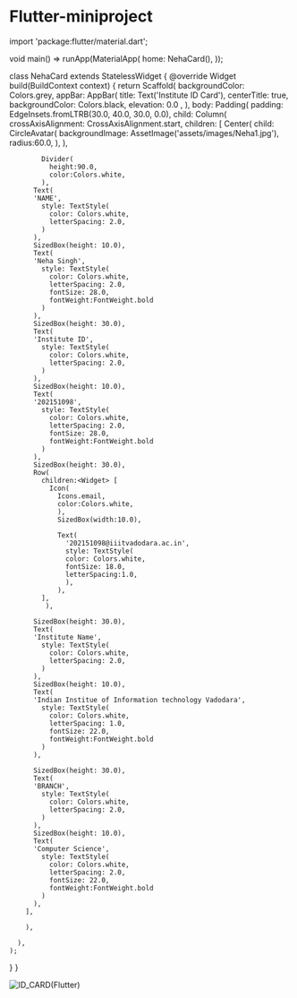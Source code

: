 # Flutter-miniproject
import 'package:flutter/material.dart';

void main() => runApp(MaterialApp(
      home: NehaCard(),
    ));

class NehaCard extends StatelessWidget {
  @override
  Widget build(BuildContext context) {
    return Scaffold(
      backgroundColor: Colors.grey,
      appBar: AppBar(
        title: Text('Institute ID Card'),
        centerTitle: true,
        backgroundColor: Colors.black,
        elevation: 0.0 ,
      ),
      body: Padding(
        padding: EdgeInsets.fromLTRB(30.0, 40.0, 30.0, 0.0),
        child: Column(
          crossAxisAlignment: CrossAxisAlignment.start,
          children: <Widget>[
            Center(
              child: CircleAvatar(
                backgroundImage: AssetImage('assets/images/Neha1.jpg'),
                radius:60.0,
              ),
            ),

            Divider(
              height:90.0,
              color:Colors.white,
            ),
          Text(
          'NAME',
            style: TextStyle(
              color: Colors.white,
              letterSpacing: 2.0,
            )
          ),
          SizedBox(height: 10.0),
          Text(
          'Neha Singh',
            style: TextStyle(
              color: Colors.white,
              letterSpacing: 2.0,
              fontSize: 28.0,
              fontWeight:FontWeight.bold
            )
          ),
          SizedBox(height: 30.0),
          Text(
          'Institute ID',
            style: TextStyle(
              color: Colors.white,
              letterSpacing: 2.0,
            )
          ),
          SizedBox(height: 10.0),
          Text(
          '202151098',
            style: TextStyle(
              color: Colors.white,
              letterSpacing: 2.0,
              fontSize: 28.0,
              fontWeight:FontWeight.bold
            )
          ),
          SizedBox(height: 30.0),
          Row(
            children:<Widget> [
              Icon(
                Icons.email,
                color:Colors.white,
                ),
                SizedBox(width:10.0),

                Text(
                  '202151098@iiitvadodara.ac.in',
                  style: TextStyle(
                  color: Colors.white,
                  fontSize: 18.0,
                  letterSpacing:1.0,
                  ),
                ),
            ],
             ),

          SizedBox(height: 30.0),
          Text(
          'Institute Name',
            style: TextStyle(
              color: Colors.white,
              letterSpacing: 2.0,
            )
          ),
          SizedBox(height: 10.0),
          Text(
          'Indian Institue of Information technology Vadodara',
            style: TextStyle(
              color: Colors.white,
              letterSpacing: 1.0,
              fontSize: 22.0,
              fontWeight:FontWeight.bold
            )
          ),

          SizedBox(height: 30.0),
          Text(
          'BRANCH',
            style: TextStyle(
              color: Colors.white,
              letterSpacing: 2.0,
            )
          ),
          SizedBox(height: 10.0),
          Text(
          'Computer Science',
            style: TextStyle(
              color: Colors.white,
              letterSpacing: 2.0,
              fontSize: 22.0,
              fontWeight:FontWeight.bold
            )
          ),
        ],

        ),

      ),
    );
  }
}
  
![ID_CARD(Flutter)](https://user-images.githubusercontent.com/121671988/214217876-832c661b-4143-4dd0-a40d-dc756448ee85.jpg)
  
  
  
  

